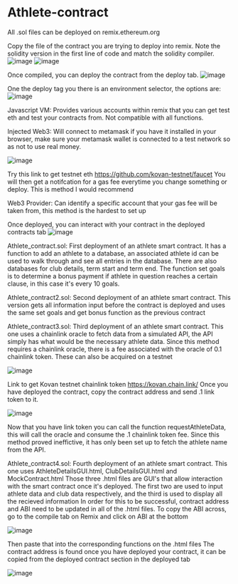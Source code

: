 # Athlete-contract

All .sol files can be deployed on remix.ethereum.org

Copy the file of the contract you are trying to deploy into remix. Note the solidity version in the first line of code and match the solidity compiler. 
![image](https://user-images.githubusercontent.com/31867189/129259628-0208aa22-db93-49a3-b88f-57b27b63a668.png) ![image](https://user-images.githubusercontent.com/31867189/129259667-597fd8f3-1a23-45bd-8af5-24e4db2760e9.png)

Once compiled, you can deploy the contract from the deploy tab.
![image](https://user-images.githubusercontent.com/31867189/129259738-e151ad87-87e8-490f-b342-47501b01325e.png)

One the deploy tag you there is an environment selector, the options are:
![image](https://user-images.githubusercontent.com/31867189/129259806-974f7b56-3f03-408c-be15-ee5513bfe8ee.png)

Javascript VM: Provides various accounts within remix that you can get test eth and test your contracts from. Not compatible with all functions.

Injected Web3: Will connect to metamask if you have it installed in your browser, make sure your metamask wallet is connected to a test network so as not to use real money.

![image](https://user-images.githubusercontent.com/31867189/129261770-cebe9b4c-563e-4a91-834a-92e6b5426c20.png)

Try this link to get testnet eth https://github.com/kovan-testnet/faucet
You will then get a notifcation for a gas fee everytime you change something or deploy. This is method I would recommend

Web3 Provider: Can identify a specific account that your gas fee will be taken from, this method is the hardest to set up

Once deployed, you can interact with your contract in the deployed contracts tab
![image](https://user-images.githubusercontent.com/31867189/129259491-24c6b8a3-a7af-4612-b056-dcaccff84608.png)

Athlete_contract.sol:
First deployment of an athlete smart contract. It has a function to add an athlete to a database, an associated athlete id can be used to walk through and see all entries in the database.
There are also databases for club details, term start and term end.
The function set goals is to determine a bonus payment if athlete in question reaches a certain clause, in this case it's every 10 goals.

Athlete_contract2.sol:
Second deployment of an athlete smart contract. This version gets all information input before the contract is deployed and uses the same set goals and get bonus function as the previous contract

Athlete_contract3.sol:
Third deployment of an athlete smart contract. This one uses a chainlink oracle to fetch data from a simulated API, the API simply has what would be the necessary athlete data. 
Since this method requires a chainlink oracle, there is a fee associated with the oracle of 0.1 chainlink token. These can also be acquired on a testnet

![image](https://user-images.githubusercontent.com/31867189/129264432-95011017-5160-4bad-a48d-4556faec5a3e.png)

Link to get Kovan testnet chainlink token https://kovan.chain.link/
Once you have deployed the contract, copy the contract address and send .1 link token to it.

![image](https://user-images.githubusercontent.com/31867189/129300519-dc6c2e2f-45fa-4512-991f-a8028f503e18.png)

Now that you have link token you can call the function requestAthleteData, this will call the oracle and consume the .1 chainlink token fee. 
Since this method proved ineffictive, it has only been set up to fetch the athlete name from the API.

Athlete_contract4.sol:
Fourth deployment of an athlete smart contract. This one uses AthleteDetailsGUI.html, ClubDetailsGUI.html and MockContract.html
Those three .html files are GUI's that allow interaction with the smart contract once it's deployed. The first two are used to input athlete data and club data respectively, and the third is used to display all the recieved information
In order for this to be successful, contract address and ABI need to be updated in all of the .html files.
To copy the ABI across, go to the compile tab on Remix and click on ABI at the bottom

![image](https://user-images.githubusercontent.com/31867189/129308067-234487d8-f888-43fd-bf9f-4fd05ee1a5d1.png)

Then paste that into the corresponding functions on the .html files
The contract address is found once you have deployed your contract, it can be copied from the deployed contract section in the deployed tab

![image](https://user-images.githubusercontent.com/31867189/129308259-6120696c-161a-4553-986d-1f74fe5c7395.png)




